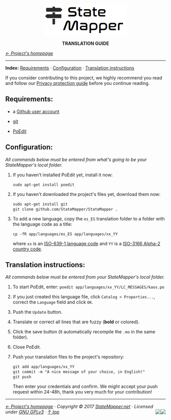 <p align="center" id="top">
	<a href="https://github.com/StateMapper/StateMapper" title="Go to the project's homepage"><img src="../../app/assets/images/logo/logo-black-big.png" /></a>
</p>
<p align="center">
	<strong>TRANSLATION GUIDE</strong>
</p>


*[&larr; Project's homepage](https://github.com/StateMapper/StateMapper#top)*

-----

**Index:** [Requirements](#requirements) · [Configuration](#configuration) · [Translation instructions](#translation-instructions)

If you consider contributing to this project, we highly recommend you read and follow our [Privacy protection guide](documentation/guides/PRIVACY.md#top) before you continue reading.

## Requirements:

* a [Github user account](https://github.com/join)

* [git](https://git-scm.com/docs/gittutorial)
* [PoEdit](https://poedit.net/)

## Configuration:

*All commands below must be entered from what's going to be your StateMapper's local folder.*

1. If you haven't installed PoEdit yet, install it now:
   ```
   sudo apt-get install poedit
   ```

2. If you haven't downloaded the project's files yet, download them now:
   ```
   sudo apt-get install git
   git clone github.com/StateMapper/StateMapper .
   ```
   
3. To add a new language, copy the ```es_ES``` translation folder to a folder with the language code as a title:
   ```
   cp -fR app/languages/es_ES app/languages/xx_YY
   ```
   where ```xx``` is an [ISO-639-1 language code](https://en.wikipedia.org/wiki/List_of_ISO_639-1_codes) and ```YY``` is a [ISO-3166 Alpha-2 country code](https://www.iso.org/obp/ui/#search/code/).

## Translation instructions:

*All commands below must be entered from your StateMapper's local folder.*

1. To start PoEdit, enter: ```poedit app/languages/xx_YY/LC_MESSAGES/kaos.po```

2. If you just created this language file, click ```Catalog > Properties...```, correct the ```Language``` field and click ```OK```.

3. Push the ```Update``` button.

4. Translate or correct all lines that are fuzzy (**bold** or colored).

5. Click the save button (it automatically recompile the ```.mo``` in the same folder).

6. Close PoEdit.

7. Push your translation files to the project's repository:
   ```
   git add app/languages/xx_YY
   git commit -m "A nice message of your choice, in English!"
   git push 
   ```
   Then enter your credentials and confirm. We might accept your push request within 24-48h, thank you very much for your contribution!
   
   
-----

*[&larr; Project's homepage](https://github.com/StateMapper/StateMapper#top) · Copyright &copy; 2017 [StateMapper.net](https://statemapper.net) · Licensed under [GNU GPLv3](../../COPYING) · [&uarr; top](#top)* <img src="[![Bitbucket issues](https://img.shields.io/bitbucket/issues/atlassian/python-bitbucket.svg?style=social" align="right" /> <img src="http://hits.dwyl.com/StateMapper/StateMapper.svg?style=flat-square" align="right" />
